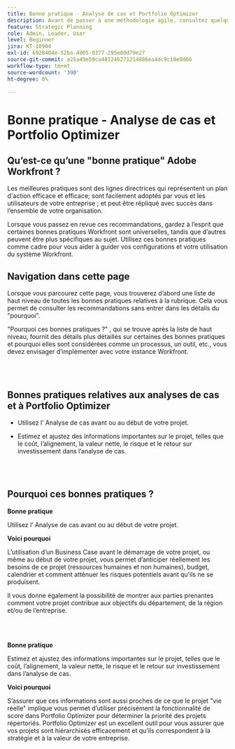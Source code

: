 ```yaml
---
title: Bonne pratique - Analyse de cas et Portfolio Optimizer
description: Avant de passer à une méthodologie agile, consultez quelques conseils et questions à poser.
feature: Strategic Planning
role: Admin, Leader, User
level: Beginner
jira: KT-10904
exl-id: 6928404e-52ba-4905-9377-295e80d79e27
source-git-commit: a25a49e59ca483246271214886ea4dc9c10e8d66
workflow-type: tm+mt
source-wordcount: '390'
ht-degree: 0%

---
```


# Bonne pratique - Analyse de cas et Portfolio Optimizer

## Qu’est-ce qu’une &quot;bonne pratique&quot; Adobe Workfront ?

Les meilleures pratiques sont des lignes directrices qui représentent un plan d&#39;action efficace et efficace; sont facilement adoptés par vous et les utilisateurs de votre entreprise ; et peut être répliqué avec succès dans l’ensemble de votre organisation.

Lorsque vous passez en revue ces recommandations, gardez à l’esprit que certaines bonnes pratiques Workfront sont universelles, tandis que d’autres peuvent être plus spécifiques au sujet. Utilisez ces bonnes pratiques comme cadre pour vous aider à guider vos configurations et votre utilisation du système Workfront.

## Navigation dans cette page

Lorsque vous parcourez cette page, vous trouverez d’abord une liste de haut niveau de toutes les bonnes pratiques relatives à la rubrique. Cela vous permet de consulter les recommandations sans entrer dans les détails du &quot;pourquoi&quot;.

&quot;Pourquoi ces bonnes pratiques ?&quot; , qui se trouve après la liste de haut niveau, fournit des détails plus détaillés sur certaines des bonnes pratiques et pourquoi elles sont considérées comme un processus, un outil, etc., vous devez envisager d’implémenter avec votre instance Workfront.

</br>
</br>

## Bonnes pratiques relatives aux analyses de cas et à Portfolio Optimizer

* Utilisez l’ Analyse de cas avant ou au début de votre projet.

* Estimez et ajustez des informations importantes sur le projet, telles que le coût, l’alignement, la valeur nette, le risque et le retour sur investissement dans l’analyse de cas.

</br>
</br>

## Pourquoi ces bonnes pratiques ?

**Bonne pratique**

Utilisez l’ Analyse de cas avant ou au début de votre projet.

**Voici pourquoi**

L’utilisation d’un Business Case avant le démarrage de votre projet, ou même au début de votre projet, vous permet d’anticiper réellement les besoins de ce projet (ressources humaines et non humaines), budget, calendrier et comment atténuer les risques potentiels avant qu’ils ne se produisent.

Il vous donne également la possibilité de montrer aux parties prenantes comment votre projet contribue aux objectifs du département, de la région et/ou de l’entreprise.

</br>
</br>

**Bonne pratique**

Estimez et ajustez des informations importantes sur le projet, telles que le coût, l’alignement, la valeur nette, le risque et le retour sur investissement dans l’analyse de cas.

**Voici pourquoi**

S’assurer que ces informations sont aussi proches de ce que le projet &quot;vie réelle&quot; implique vous permet d’utiliser précisément la fonctionnalité de score dans Portfolio Optimizer pour déterminer la priorité des projets répertoriés. Portfolio Optimizer est un excellent outil pour vous assurer que vos projets sont hiérarchisés efficacement et qu’ils correspondent à la stratégie et à la valeur de votre entreprise.

